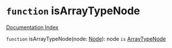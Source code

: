 # `function` isArrayTypeNode

[Documentation Index](../README.md)

`function` isArrayTypeNode(node: [Node](../private.interface.Node/README.md)): node `is` [ArrayTypeNode](../private.interface.ArrayTypeNode/README.md)